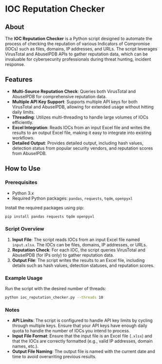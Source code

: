 # IOC Reputation Checker

## About

The **IOC Reputation Checker** is a Python script designed to automate the process of checking the reputation of various Indicators of Compromise (IOCs) such as files, domains, IP addresses, and URLs. The script leverages VirusTotal and AbuseIPDB APIs to gather reputation data, which can be invaluable for cybersecurity professionals during threat hunting, incident response.

## Features

- **Multi-Source Reputation Check**: Queries both VirusTotal and AbuseIPDB for comprehensive reputation data.
- **Multiple API Key Support**: Supports multiple API keys for both VirusTotal and AbuseIPDB, allowing for extended usage without hitting daily limits.
- **Threading**: Utilizes multi-threading to handle large volumes of IOCs efficiently.
- **Excel Integration**: Reads IOCs from an input Excel file and writes the results to an output Excel file, making it easy to integrate into existing workflows.
- **Detailed Output**: Provides detailed output, including hash values, detection status from popular security vendors, and reputation scores from AbuseIPDB.

## How to Use

### Prerequisites

- Python 3.x
- Required Python packages: `pandas`, `requests`, `tqdm`, `openpyxl`

Install the required packages using pip:

```bash
pip install pandas requests tqdm openpyxl
```

### Script Overview

1. **Input File**: The script reads IOCs from an input Excel file named `input.xlsx`. The IOCs can be files, domains, IP addresses, or URLs.
2. **Reputation Check**: For each IOC, the script queries VirusTotal and AbuseIPDB (for IPs only) to gather reputation data.
3. **Output File**: The script writes the results to an Excel file, including details such as hash values, detection statuses, and reputation scores.

### Example Usage

Run the script with the desired number of threads:

```bash
python ioc_reputation_checker.py --threads 10
```

### Notes

- **API Limits**: The script is configured to handle API key limits by cycling through multiple keys. Ensure that your API keys have enough daily quota to handle the number of IOCs you intend to process.
- **Input File Format**: Ensure that the input file is an Excel file (`.xlsx`) and that the IOCs are correctly formatted (e.g., valid IP addresses, domain names, etc.).
- **Output File Naming**: The output file is named with the current date and time to avoid overwriting previous results.
